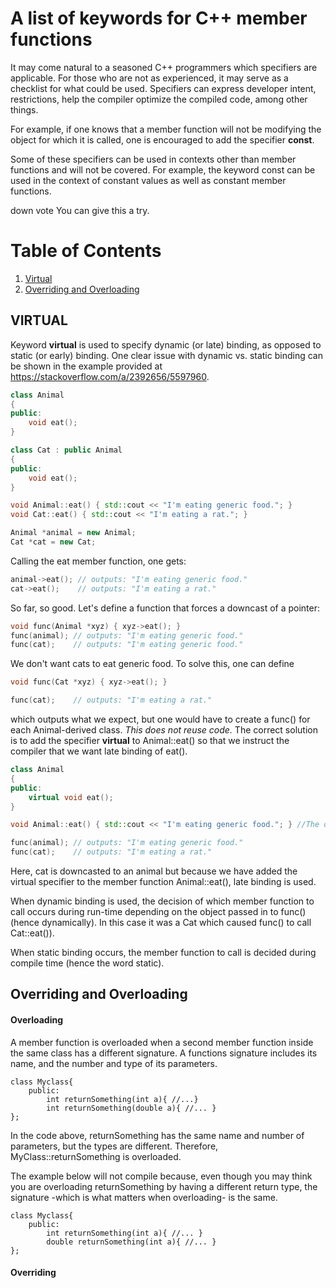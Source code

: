 # A list of keywords for C++ member functions

It may come natural to a seasoned C++ programmers which specifiers are applicable. For those
who are not as experienced, it may serve as a checklist for what could be used. Specifiers can express developer intent, 
restrictions, help the compiler optimize the compiled code, among other things. 

For example, if one knows that a member function will not be modifying the object for which it is called, 
one is encouraged to add the specifier **const**. 

Some of these specifiers can be used in contexts other than member functions and will not be covered. For example, the keyword const can be used in the context of constant values as well as constant member functions. 


down vote
You can give this a try.

# Table of Contents
1. [Virtual](#virtual)
2. [Overriding and Overloading](#overriding_and_overloading)


## VIRTUAL <a name="virtual"></a>
Keyword **virtual** is used to specify dynamic (or late) binding, as opposed to static (or early) binding.
One clear issue with dynamic vs. static binding can be shown in the example provided at https://stackoverflow.com/a/2392656/5597960. 

```cpp
class Animal
{
public:
	void eat();
}

class Cat : public Animal
{
public:
	void eat();
}

void Animal::eat() { std::cout << "I'm eating generic food."; }
void Cat::eat() { std::cout << "I'm eating a rat."; }

Animal *animal = new Animal;
Cat *cat = new Cat;
```
Calling the eat member function, one gets:
```cpp
animal->eat(); // outputs: "I'm eating generic food."
cat->eat();    // outputs: "I'm eating a rat."
```

So far, so good. Let's define a function that forces a downcast of a pointer:
```cpp
void func(Animal *xyz) { xyz->eat(); }
func(animal); // outputs: "I'm eating generic food."
func(cat);    // outputs: "I'm eating generic food."
```
We don't want cats to eat generic food. To solve this, one can define
```cpp
void func(Cat *xyz) { xyz->eat(); }

func(cat);    // outputs: "I'm eating a rat."
```

which outputs what we expect, but one would have to create a func() for each Animal-derived class. *This does not reuse code.* The correct solution is to add the specifier **virtual** to Animal::eat() so that we instruct the compiler that we want late binding of eat().

```cpp
class Animal
{
public:
	virtual void eat(); 
}

void Animal::eat() { std::cout << "I'm eating generic food."; } //The definition does not change. 

func(animal); // outputs: "I'm eating generic food."
func(cat);    // outputs: "I'm eating a rat."
```

Here, cat is downcasted to an animal but because we have added the virtual specifier to the member function Animal::eat(), late binding is used. 

When dynamic binding is used, the decision of which member function to call occurs during run-time depending on the object passed in to func() (hence dynamically). In this case it was a Cat which caused func() to call Cat::eat()). 

When static binding occurs, the member function to call is decided during compile time (hence the word static).

## Overriding and Overloading  <a name="overriding_and_overloading"></a>

#### Overloading
A member function is overloaded when a second member function inside the same class has a different signature. A functions signature includes its name, and the number and type of its parameters.

```
class Myclass{
    public:
        int returnSomething(int a){ //...}
        int returnSomething(double a){ //... }
};
```

In the code above, returnSomething has the same name and number of parameters, but the types are different. Therefore, MyClass::returnSomething is overloaded. 

The example below will not compile because, even though you may think you are overloading returnSomething by having a different return type, the signature -which is what matters when overloading- is the same. 
```
class Myclass{
    public:
        int returnSomething(int a){ //... }
        double returnSomething(int a){ //... }
};
```
#### Overriding

